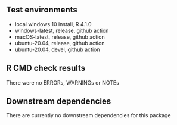 ## Test environments
* local windows 10 install, R 4.1.0
* windows-latest, release, github action
* macOS-latest, release, github action
* ubuntu-20.04, release, github action
* ubuntu-20.04, devel, github action

## R CMD check results
There were no ERRORs, WARNINGs or NOTEs

## Downstream dependencies
There are currently no downstream dependencies for this package
